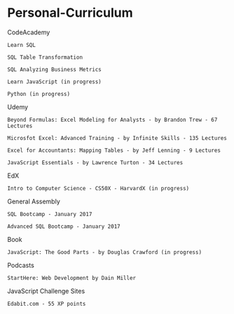 # Personal-Curriculum


CodeAcademy

    Learn SQL
  
    SQL Table Transformation
  
    SQL Analyzing Business Metrics 
  
    Learn JavaScript (in progress)
  
    Python (in progress) 


Udemy

    Beyond Formulas: Excel Modeling for Analysts - by Brandon Trew - 67 Lectures
  
    Microsfot Excel: Advanced Training - by Infinite Skills - 135 Lectures
  
    Excel for Accountants: Mapping Tables - by Jeff Lenning - 9 Lectures
  
    JavaScript Essentials - by Lawrence Turton - 34 Lectures 



EdX

    Intro to Computer Science - CS50X - HarvardX (in progress)
    


General Assembly

    SQL Bootcamp - January 2017
    
    Advanced SQL Bootcamp - January 2017
    


Book

    JavaScript: The Good Parts - by Douglas Crawford (in progress)
    

Podcasts

    StartHere: Web Development by Dain Miller 
    
  
JavaScript Challenge Sites

    Edabit.com - 55 XP points 
